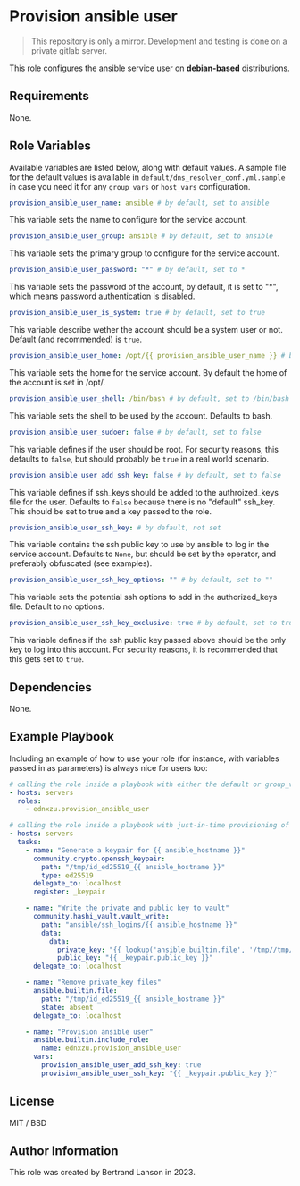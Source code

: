 Provision ansible user
=========
> This repository is only a mirror. Development and testing is done on a private gitlab server.

This role configures the ansible service user on **debian-based** distributions.

Requirements
------------

None.

Role Variables
--------------
Available variables are listed below, along with default values. A sample file for the default values is available in `default/dns_resolver_conf.yml.sample` in case you need it for any `group_vars` or `host_vars` configuration.

```yaml
provision_ansible_user_name: ansible # by default, set to ansible
```
This variable sets the name to configure for the service account.

```yaml
provision_ansible_user_group: ansible # by default, set to ansible
```
This variable sets the primary group to configure for the service account.

```yaml
provision_ansible_user_password: "*" # by default, set to *
```
This variable sets the password of the account, by default, it is set to "*", which means password authentication is disabled.

```yaml
provision_ansible_user_is_system: true # by default, set to true
```
This variable describe wether the account should be a system user or not. Default (and recommended) is `true`.

```yaml
provision_ansible_user_home: /opt/{{ provision_ansible_user_name }} # by default, set to /opt/{{ provision_ansible_user_name }}
```
This variable sets the home for the service account. By default the home of the account is set in /opt/.

```yaml
provision_ansible_user_shell: /bin/bash # by default, set to /bin/bash
```
This variable sets the shell to be used by the account. Defaults to bash.

```yaml
provision_ansible_user_sudoer: false # by default, set to false
```
This variable defines if the user should be root. For security reasons, this defaults to `false`, but should probably be `true` in a real world scenario.

```yaml
provision_ansible_user_add_ssh_key: false # by default, set to false
```
This variable defines if ssh_keys should be added to the authroized_keys file for the user. Defaults to `false` because there is no "default" ssh_key. This should be set to true and a key passed to the role.

```yaml
provision_ansible_user_ssh_key: # by default, not set
```
This variable contains the ssh public key to use by ansible to log in the service account. Defaults to `None`, but should be set by the operator, and preferably obfuscated (see examples).

```yaml
provision_ansible_user_ssh_key_options: "" # by default, set to ""
```
This variable sets the potential ssh options to add in the authorized_keys file. Default to no options.

```yaml
provision_ansible_user_ssh_key_exclusive: true # by default, set to true
```
This variable defines if the ssh public key passed above should be the only key to log into this account. For security reasons, it is recommended that this gets set to `true`.

Dependencies
------------

None.

Example Playbook
----------------

Including an example of how to use your role (for instance, with variables passed in as parameters) is always nice for users too:
```yaml
# calling the role inside a playbook with either the default or group_vars/host_vars
- hosts: servers
  roles:
    - ednxzu.provision_ansible_user
```

```yaml
# calling the role inside a playbook with just-in-time provisioning of the ssh public key, and vault storage
- hosts: servers
  tasks:
    - name: "Generate a keypair for {{ ansible_hostname }}"
      community.crypto.openssh_keypair:
        path: "/tmp/id_ed25519_{{ ansible_hostname }}"
        type: ed25519
      delegate_to: localhost
      register: _keypair

    - name: "Write the private and public key to vault"
      community.hashi_vault.vault_write:
        path: "ansible/ssh_logins/{{ ansible_hostname }}"
        data:
          data:
            private_key: "{{ lookup('ansible.builtin.file', '/tmp//tmp/id_ed25519_' ~ ansible_hostname ) }}"
            public_key: "{{ _keypair.public_key }}"
      delegate_to: localhost

    - name: "Remove private_key files"
      ansible.builtin.file:
        path: "/tmp/id_ed25519_{{ ansible_hostname }}"
        state: absent
      delegate_to: localhost

    - name: "Provision ansible user"
      ansible.builtin.include_role:
        name: ednxzu.provision_ansible_user
      vars:
        provision_ansible_user_add_ssh_key: true
        provision_ansible_user_ssh_key: "{{ _keypair.public_key }}"
```

License
-------

MIT / BSD

Author Information
------------------

This role was created by Bertrand Lanson in 2023.